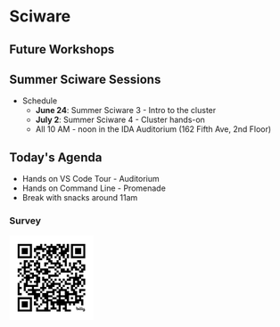 # Sciware

## Future Workshops

## Summer Sciware Sessions
- Schedule
  - **June 24**: Summer Sciware 3 - Intro to the cluster
  - **July 2**: Summer Sciware 4 - Cluster hands-on
  - All 10 AM - noon in the IDA Auditorium (162 Fifth Ave, 2nd Floor)

## Today's Agenda

- Hands on VS Code Tour - Auditorium 
- Hands on Command Line - Promenade
- Break with snacks around 11am


### Survey

<img src="assets/survey40.2.png" width="30%">

